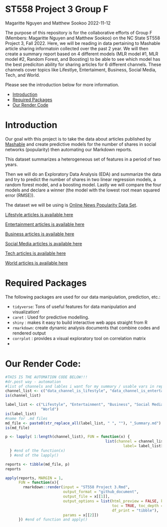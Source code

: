 ST558 Project 3 Group F
================
Magaritte Nguyen and Matthew Sookoo
2022-11-12

<!-- In the repo’s README.md file (which doesn’t need to be created from a .Rmd file, just use the one you initialize into the repo if you want) give a brief description of the purpose of the repo, a list of R packages used, links to the generated analyses, and the code used to create the analyses from a single .Rmd file (i.e. the render() code). -->

The purpose of this repository is for the collaborative efforts of Group F (Members: Magaritte Nguyen and Matthew Sookoo) on the NC State ST558 Project 3, Fall 2022. Here, we will be reading in data pertaining to Mashable article sharing informatoin collected over the past 2 year. We will then create a summary report based on 4 different models (MLR model #1, MLR model #2, Random Forest, and Boosting) to be able to see which model has the best prediciton ability for sharing articles for 6 different channels. These channels cover topics like Lifestlye, Entertaiment, Business, Social Media, Tech, and World. 

Please see the introduction below for more information.

<!-- TOC -->

-   <a href="#introduction" id="toc-introduction">Introduction</a>
-   <a href="#required-packages" id="toc-required-packages">Required
    Packages</a>
-   <a href="#our-render-code" id="toc-our-render-code">Our Render Code</a> 

<!-- setup -->

# Introduction 

Our goal with this project is to take the data about articles published by [Mashable](https://www.mashable.com) and create predictive models for the number 
of shares in social networks (popularity) then automating our Markdown reports. 

This dataset summarizes a heterogeneous set of features in a period of two years. 

Then we will do an Exploratory Data Analysis (EDA) and summarize the data and try to predict the number of shares in two linear regression models, a random
forest model, and a boosting model. Lastly we will compare the four models and declare a winner (the model with the lowest root mean squared error (RMSE)).  

The dataset we will be using is [Online News Popularity Data Set](https://archive.ics.uci.edu/ml/datasets/Online+News+Popularity).

<!-- 6 Links for the Rendered Files -->

[Lifestyle articles is available here](./Lifestyle_Summary.html)

[Entertainment articles is available here](./Entertainment_Summary.html)

[Business articles is available here](./Business_Summary.html)

[Social Media articles is available here](./SocialMedia_Summary.html)

[Tech articles is available here](./Tech_Summary.html)

[World articles is available here](./World_Summary.html)

# Required Packages

The following packages are used for our data manipulation, prediction, etc.:

* `tidyverse`: Tons of useful features for data manipulation and visualization!
* `caret`    : Used for predictive modelling.
* `shiny`    : makes it easy to build interactive web apps straight from R
* `rmarkdown`: create dynamic analysis documents that combine codes and rendered output
* `corrplot` : provides a visual exploratory tool on correlation matrix
* 
<!-- Render Code -->

# Our Render Code:

```r
#THIS IS THE AUTOMATION CODE BELOW!!!
#dr.post way - automation
#list of channels and lables i want for my summary / usable vars in report
channel_list <- c("data_channel_is_lifestyle", "data_channel_is_entertainment", "data_channel_is_bus", "data_channel_is_socmed", "data_channel_is_tech", "data_channel_is_world")
is(channel_list)

label_list <- c("Lifestyle", "Entertainment", "Business", "Social Media", "Tech", 
                "World") 
is(label_list)
#name for .md files
md_file <- paste0(str_replace_all(label_list, " ", ""), "_Summary.md")
is(md_file)

p <- lapply( 1:length(channel_list), FUN = function(x) { 
                                             list(channel = channel_list[x],
                                                     label= label_list[x] )  
  } #end of the function(x)
  ) #end of the lapply()

reports <- tibble(md_file, p)
reports

apply(reports, MARGIN = 1,
      FUN = function(x){
        rmarkdown::render(input = "ST558 Project 3.Rmd",
                          output_format = "github_document",
                          output_file = x[[1]], 
                          output_options = list(html_preview = FALSE, keep_html = FALSE,
                                                toc = TRUE, toc_depth = "6", 
                                                df_print = "tibble"), 
                          params = x[[2]])
      }) #end of function and apply()

```

